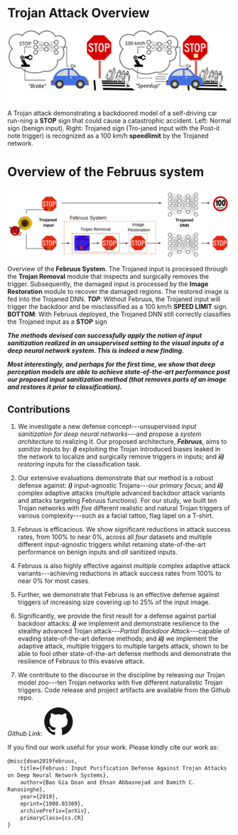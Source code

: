 

# Trojan Attack Overview
![Trojan attack](./images/STOP.svg)
<!--<img src="./images/STOP.png">-->
A Trojan attack demonstrating a backdoored model of a self-driving car run-ning a **STOP** sign that could cause a catastrophic accident. Left: Normal sign (benign input). Right: Trojaned sign (Tro-janed input with the Post-it note trigger) is recognized as a 100 km/h **speedlimit** by the Trojaned network.


# Overview of the Februus system
![overview](./images/overview.svg)
<!--<img src="./images/overview.svg">-->
Overview of the **Februus System**. The Trojaned input is processed through the **Trojan Removal** module that inspects and surgically removes the trigger. Subsequently, the damaged input is processed by the **Image Restoration** module to recover the damaged regions. The restored image is fed into the Trojaned DNN. ***TOP***: Without Februus, the Trojaned input will trigger the backdoor and be misclassified as a 100 km/h **SPEED LIMIT** sign. **BOTTOM**: With Februus deployed, the Trojaned DNN still correctly classifies the Trojaned input as a **STOP** sign



***The methods devised can successfully apply the notion of input sanitization realized in an unsupervised setting to the visual inputs of a deep neural network system. This is indeed a new finding.***

***Most interestingly, and perhaps for the first time, we show that deep perception models are able to achieve state-of-the-art performance post our proposed input sanitization method (that removes parts of an image and restores it prior to classification).***


## Contributions

1. We investigate a new defense concept---unsupervised *input sanitization for deep neural networks*---and propose a *system architecture* to realizing it. Our proposed architecture, ***Februus***, aims to *sanitize* inputs by: ***i)*** exploiting the Trojan introduced biases leaked in the network to localize and surgically remove triggers in inputs; and ***ii)*** *restoring* inputs for the classification task.

2. Our extensive evaluations demonstrate that our method is a robust defense against: ***i)*** input-agnostic Trojans---*our primary focus*; and ***ii)*** complex adaptive attacks (multiple advanced backdoor attack variants and attacks targeting Februus functions). For our study, we built *ten* Trojan networks with *five* different realistic and natural Trojan triggers of various complexity---such as a facial tattoo, flag lapel on a T-shirt.

3. Februus is efficacious. We show significant reductions in attack success rates, from 100% to near 0%, across all *four* datasets and multiple different input-agnostic triggers whilst retaining state-of-the-art performance on benign inputs and *all* sanitized inputs.

4. Februus is also highly effective against *multiple* complex adaptive attack variants---achieving reductions in attack success rates from 100% to near 0% for most cases.

5. Further, we demonstrate that Februss is an effective defense against triggers of increasing size covering up to 25% of the input image.

6. Significantly, we provide the first result for a defense against partial backdoor attacks: ***i)*** we implement and demonstrate resilience to the stealthy advanced Trojan attack---*Partial Backdoor Attack*---capable of evading state-of-the-art defense methods; and ***ii)*** we implement the adaptive attack, multiple triggers to multiple targets attack, shown to be able to fool other state-of-the-art defense methods and demonstrate the resilience of Februus to this evasive attack.

7. We contribute to the discourse in the discipline by releasing our Trojan model zoo---ten Trojan networks with five different naturalistic Trojan triggers. Code release and project artifacts are available from the Github repo.

*Github Link:*
[![Github link](./images/GitHub-Mark-64px.png)](https://github.com/AdelaideAuto-IDLab/Februus)


If you find our work useful for your work. Please kindly cite our work as: 
```
@misc{doan2019februus,
    title={Februus: Input Purification Defense Against Trojan Attacks on Deep Neural Network Systems},
    author={Bao Gia Doan and Ehsan Abbasnejad and Damith C. Ranasinghe},
    year={2019},
    eprint={1908.03369},
    archivePrefix={arXiv},
    primaryClass={cs.CR}
}
```

